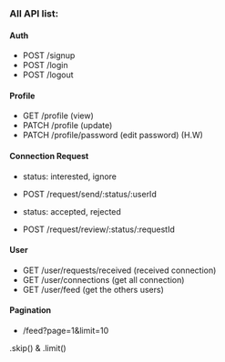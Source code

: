 ### All API list:

#### Auth

- POST /signup
- POST /login
- POST /logout

#### Profile

- GET /profile (view)
- PATCH /profile (update)
- PATCH /profile/password (edit password) (H.W)

#### Connection Request

- status: interested, ignore
- POST /request/send/:status/:userId

- status: accepted, rejected
- POST /request/review/:status/:requestId

#### User

- GET /user/requests/received (received connection)
- GET /user/connections (get all connection)
- GET /user/feed (get the others users)

#### Pagination

- /feed?page=1&limit=10

.skip() & .limit()
